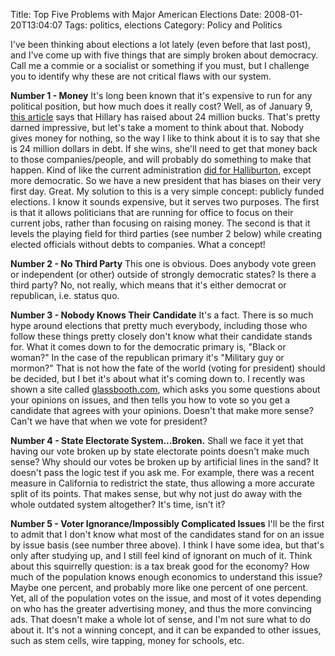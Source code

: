 Title: Top Five Problems with Major American Elections
Date: 2008-01-20T13:04:07
Tags: politics, elections
Category: Policy and Politics

I've been thinking about elections a lot lately (even before that last post), and I've come up with five things that are simply broken about democracy. Call me a commie or a socialist or something if you must, but I challenge you to identify why these are not critical flaws with our system. 

**Number 1 - Money**
It's long been known that it's expensive to run for any political position, but how much does it really cost? Well, as of January 9, <a href="http://blog.washingtonpost.com/the-trail/2008/01/09/clinton_fundraising_remains_st.html">this article</a> says that Hillary has raised about 24 million bucks. That's pretty darned impressive, but let's take a moment to think about that. Nobody gives money for nothing, so the way I like to think about it is to say that she is 24 million dollars in debt. If she wins, she'll need to get that money back to those companies/people, and will probably do something to make that happen. Kind of like the current administration <a href="http://www.google.com/search?oe=utf-8&rls=com.ubuntu%3Aen-US%3Aofficial&client=firefox-a&um=1&hl=en&q=halliburton+cheney+connection&sa=N&tab=nw">did for Halliburton</a>, except more democratic. So we have a new president that has biases on their very first day. Great. My solution to this is a very simple concept: publicly funded elections. I know it sounds expensive, but it serves two purposes. The first is that it allows politicians that are running for office to focus on their current jobs,  rather than focusing on raising money. The second is that it levels the playing field for third parties (see number 2 below) while creating elected officials without debts to companies. What a concept!

**Number 2 - No Third Party**
This one is obvious. Does anybody vote green or independent (or other) outside of strongly democratic states? Is there a third party? No, not really, which means that it's either democrat or republican, i.e. status quo. 

**Number 3 - Nobody Knows Their Candidate**
It's a fact. There is so much hype around elections that pretty much everybody, including those who follow these things pretty closely don't know what their candidate stands for. What it comes down to for the democratic primary is, "Black or woman?" In the case of the republican primary it's "Military guy or mormon?" That is not how the fate of the world (voting for president) should be decided, but I bet it's about what it's coming down to. I recently was shown a site called <a href="http://www.glassbooth.com">glassbooth.com</a>, which asks you some questions about your opinions on issues, and then tells you how to vote so you get a candidate that agrees with your opinions. Doesn't that make more sense? Can't we have that when we vote for president? 

**Number 4 - State Electorate System...Broken.**
Shall we face it yet that having our vote broken up by state electorate points doesn't make much sense? Why should our votes be broken up by artificial lines in the sand? It doesn't pass the logic test if you ask me. For example, there was a recent measure in California to redistrict the state, thus allowing a more accurate split of its points. That makes sense, but why not just do away with the whole outdated system altogether? It's time, isn't it?

**Number 5 - Voter Ignorance/Impossibly Complicated Issues**
I'll be the first to admit that I don't know what most of the candidates stand for on an issue by issue basis (see number three above). I think I have some idea, but that's only after studying up, and I still feel kind of ignorant on much of it. Think about this squirrelly question: is a tax break good for the economy? How much of the population knows enough economics to understand this issue? Maybe one percent, and probably more like one percent of one percent. Yet, all of the population votes on the issue, and most of it votes depending on who has the greater advertising money, and thus the more convincing ads. That doesn't make a whole lot of sense, and I'm not sure what to do about it. It's not a winning concept, and it can be expanded to other issues, such as stem cells, wire tapping, money for schools, etc.
